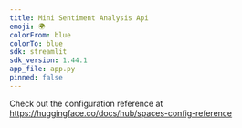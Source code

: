 ```yaml
---
title: Mini Sentiment Analysis Api
emoji: 🌍
colorFrom: blue
colorTo: blue
sdk: streamlit
sdk_version: 1.44.1
app_file: app.py
pinned: false
---
```


Check out the configuration reference at https://huggingface.co/docs/hub/spaces-config-reference
